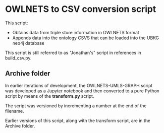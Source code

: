 
# OWLNETS to CSV conversion script

This script:
* Obtains data from triple store information in OWLNETS format
* Appends data into the ontology CSVS that can be loaded into the UBKG neo4j database

This script is still referred to as "Jonathan's" script in references in build_csv.py.

## Archive folder
In earlier iterations of development, the OWLNETS-UMLS-GRAPH script was developed as a Jupyter notebook and then converted
to a pure Python script by means of the **transform.py** script.

The script was versioned by incrementing a number at the end of the filename.

Earlier versions of this script, along with the transform script, are in the Archive folder.
